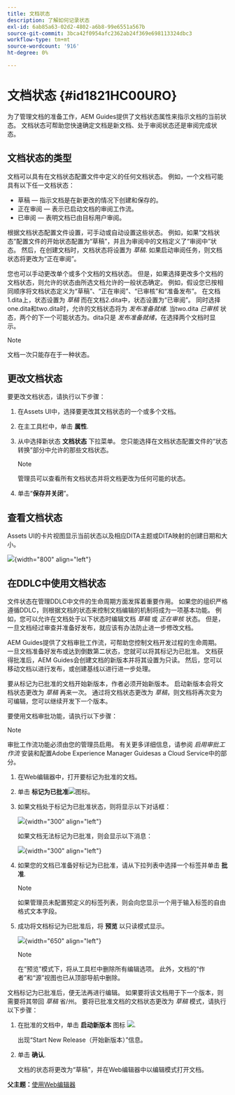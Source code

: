 ```yaml
---
title: 文档状态
description: 了解如何记录状态
exl-id: 6ab85a63-02d2-4802-a6b8-99e6551a567b
source-git-commit: 3bca42f0954afc2362ab24f369e698113324dbc3
workflow-type: tm+mt
source-wordcount: '916'
ht-degree: 0%

---
```


# 文档状态 {#id1821HC00URO}

为了管理文档的准备工作，AEM Guides提供了文档状态属性来指示文档的当前状态。 文档状态可帮助您快速确定文档是新文档、处于审阅状态还是审阅完成状态。

## 文档状态的类型

文档可以具有在文档状态配置文件中定义的任何文档状态。 例如，一个文档可能具有以下任一文档状态：

- 草稿 — 指示文档是在新更改的情况下创建和保存的。
- 正在审阅 — 表示已启动文档的审阅工作流。
- 已审阅 — 表明文档已由目标用户审阅。

根据文档状态配置文件设置，可手动或自动设置这些状态。 例如，如果“文档状态”配置文件的开始状态配置为“草稿”，并且为审阅中的文档定义了“审阅中”状态。 然后，在创建文档时，文档状态将设置为 *草稿*. 如果启动审阅任务，则文档状态将更改为“正在审阅”。

您也可以手动更改单个或多个文档的文档状态。 但是，如果选择更改多个文档的文档状态，则允许的状态由所选文档允许的一般状态确定。 例如，假设您已按相同顺序将文档状态定义为“草稿”、“正在审阅”、“已审核”和“准备发布”。 在文档1.dita上，状态设置为 *草稿* 而在文档2.dita中，状态设置为“已审阅”。 同时选择one.dita和two.dita时，允许的文档状态将为 *发布准备就绪*. 当two.dita *已审核* 状态，两个的下一个可能状态为。dita只是 *发布准备就绪*，在选择两个文档时显示。

>[!NOTE]
>
> 文档一次只能存在于一种状态。

## 更改文档状态

要更改文档状态，请执行以下步骤：

1. 在Assets UI中，选择要更改其文档状态的一个或多个文档。
1. 在主工具栏中，单击 **属性**.
1. 从中选择新状态 **文档状态** 下拉菜单。 您只能选择在文档状态配置文件的“状态转换”部分中允许的那些文档状态。

   >[!NOTE]
   >
   >管理员可以查看所有文档状态并将文档更改为任何可能的状态。

1. 单击“**保存并关闭**”。

## 查看文档状态

Assets UI的卡片视图显示当前状态以及相应DITA主题或DITA映射的创建日期和大小。

![](images/document_state.png){width="800" align="left"}

## 在DDLC中使用文档状态

文件状态在管理DDLC中文件的生命周期方面发挥着重要作用。 如果您的组织严格遵循DDLC，则根据文档的状态来控制文档编辑的机制将成为一项基本功能。 例如，您可以允许在文档处于以下状态时编辑文档 *草稿* 或 *正在审核* 状态。 但是，一旦文档经过审查并准备好发布，就应该有办法防止进一步修改文档。

AEM Guides提供了文档审批工作流，可帮助您控制文档开发过程的生命周期。 一旦文档准备好发布或达到倒数第二状态，您就可以将其标记为已批准。 文档获得批准后，AEM Guides会创建文档的新版本并将其设置为只读。 然后，您可以移动文档以进行发布，或创建基线以进行进一步处理。

要从标记为已批准的文档开始新版本，作者必须开始新版本。 启动新版本会将文档状态更改为 *草稿* 再来一次。 通过将文档状态更改为 *草稿*，则文档将再次变为可编辑，您可以继续开发下一个版本。

要使用文档审批功能，请执行以下步骤：

>[!NOTE]
>
> 审批工作流功能必须由您的管理员启用。 有关更多详细信息，请参阅 *启用审批工作流* 安装和配置Adobe Experience Manager Guidesas a Cloud Service中的部分。

1. 在Web编辑器中，打开要标记为批准的文档。

1. 单击 **标记为已批准**![](images/mark_approve_icon.svg)&#x200B;图标。

1. 如果文档处于标记为已批准状态，则将显示以下对话框：

   ![](images/mark-approved-correct-state.png){width="300" align="left"}

   如果文档无法标记为已批准，则会显示以下消息：

   ![](images/mark-approved-incorrect-state.png){width="300" align="left"}

1. 如果您的文档已准备好标记为已批准，请从下拉列表中选择一个标签并单击 **批准**.

   >[!NOTE]
   >
   > 如果管理员未配置预定义的标签列表，则会向您显示一个用于输入标签的自由格式文本字段。

1. 成功将文档标记为已批准后，将 **预览** 以只读模式显示。

   ![](images/approved-doc-read-only.png){width="650" align="left"}

   >[!NOTE]
   >
   > 在“预览”模式下，将从工具栏中删除所有编辑选项。 此外，文档的“作者”和“源”视图也已从顶部导航中删除。


文档标记为已批准后，便无法再进行编辑。 如果要将该文档用于下一个版本，则需要将其带回 *草稿* 省/州。 要将已批准文档的文档状态更改为 *草稿* 模式，请执行以下步骤：

1. 在批准的文档中，单击 **启动新版本** 图标 ![](images/approved-restart-draft-mode-icon.svg).

   出现“Start New Release（开始新版本）”信息。

1. 单击 **确认**.

   文档的状态将更改为“草稿”，并在Web编辑器中以编辑模式打开文档。


**父主题：**[&#x200B;使用Web编辑器](web-editor.md)
